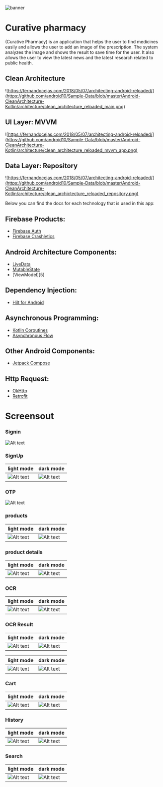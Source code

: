 ![banner](https://github.com/mahmoud947/smart_pharmacy/blob/main/app/src/main/res/drawable-v24/panner.jpg)

# Curative pharmacy

(Curative Pharmacy) is an application that helps the user to find medicines easily and allows the user to add an image of the prescription. The system analyzes the image and shows the result to save time for the user. It also allows the user to view the latest news and the latest research related to public health.

## Clean Architecture

![https://fernandocejas.com/2018/05/07/architecting-android-reloaded/](https://github.com/android10/Sample-Data/blob/master/Android-CleanArchitecture-Kotlin/architecture/clean_architecture_reloaded_main.png)

## UI Layer: MVVM

![https://fernandocejas.com/2018/05/07/architecting-android-reloaded/](https://github.com/android10/Sample-Data/blob/master/Android-CleanArchitecture-Kotlin/architecture/clean_architecture_reloaded_mvvm_app.png)

## Data Layer: Repository

![https://fernandocejas.com/2018/05/07/architecting-android-reloaded/](https://github.com/android10/Sample-Data/blob/master/Android-CleanArchitecture-Kotlin/architecture/clean_archictecture_reloaded_repository.png)

Below you can find the docs for each technology that is used in this app:

## Firebase Products:

- [Firebase Auth][12]
- [Firebase Crashlytics][14]

## Android Architecture Components:

- [LiveData][4]
- [MutableState][17]
- [ViewModel][5]

## Dependency Injection:

- [Hilt for Android][6]

## Asynchronous Programming:

- [Kotlin Coroutines][7]
- [Asynchronous Flow][8]

## Other Android Components:

- [Jetpack Compose][9]

## Http Request:

- [OkHttp][18]
- [Retrofit][19]

[1]: https://kotlinlang.org/
[2]: https://firebase.google.com/docs/firestore
[3]: https://developer.android.com/topic/libraries/architecture
[4]: https://developer.android.com/topic/libraries/architecture/livedata
[6]: https://developer.android.com/training/dependency-injection/hilt-android
[7]: https://kotlinlang.org/docs/coroutines-overview.html
[8]: https://kotlinlang.org/docs/flow.html
[9]: https://developer.android.com/jetpack/compose
[10]: https://medium.com/firebase-tips-tricks/how-to-make-a-clean-architecture-android-app-using-mvvm-firestore-and-jetpack-compose-abdb5e02a2d8
[11]: https://firebase.google.com/docs/android/setup
[12]: https://firebase.google.com/docs/auth
[13]: https://firebase.google.com/docs/storage
[14]: https://firebase.google.com/docs/crashlytics
[15]: https://firebase.google.com/docs/perf-mon
[16]: https://firebase.google.com/docs/analytics
[17]: https://developer.android.com/reference/kotlin/androidx/compose/runtime/MutableState
[18]: https://square.github.io/okhttp/
[19]: https://square.github.io/retrofit/

# Screensout

### Signin
![Alt text](./screenshot/login.jfif "a Login screen")

### SignUp
| light mode   | dark mode |
| ------------- | ------------- |
|![Alt text](./screenshot/SignUp.jfif "a Login screen") | ![Alt text](./screenshot/signUp_dark.jfif "a Login screen")  |

### OTP
![Alt text](./screenshot/otp_n_dark.jfif "a Login screen")

### products
| light mode   | dark mode |
| ------------- | ------------- |
|![Alt text](./screenshot/drags.jfif "a Login screen") | ![Alt text](./screenshot/drags_dark.jfif "a Login screen")  |

### product details
| light mode   | dark mode |
| ------------- | ------------- |
|![Alt text](./screenshot/det.jfif "a Login screen") | ![Alt text](./screenshot/product_with_pan_dark.jfif "a Login screen")  |

### OCR
| light mode   | dark mode |
| ------------- | ------------- |
|![Alt text](./screenshot/ocr.jfif "a Login screen") | ![Alt text](./screenshot/ocr_dark.jfif "a Login screen")  |

### OCR Result
| light mode   | dark mode |
| ------------- | ------------- |
|![Alt text](./screenshot/scanner.jfif "a Login screen") | ![Alt text](./screenshot/scanner_dark.jfif "a Login screen")  |


| light mode   | dark mode |
| ------------- | ------------- |
|![Alt text](./screenshot/pan.jfif "a Login screen") | ![Alt text](./screenshot/pan_dark.jfif "a Login screen")  |

### Cart
| light mode   | dark mode |
| ------------- | ------------- |
|![Alt text](./screenshot/cart.jfif "a Login screen") | ![Alt text](./screenshot/cart_dark.jfif "a Login screen")  |

### History
| light mode   | dark mode |
| ------------- | ------------- |
|![Alt text](./screenshot/hes.jfif "a Login screen") | ![Alt text](./screenshot/hes_dark.jfif "a Login screen")  |

### Search
| light mode   | dark mode |
| ------------- | ------------- |
|![Alt text](./screenshot/search.jfif "a Login screen") | ![Alt text](./screenshot/search_dark.jfif "a Login screen")  |



